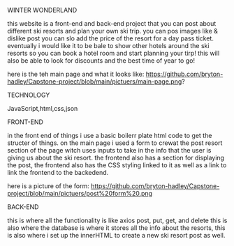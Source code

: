 WINTER WONDERLAND 

this website  is a front-end and back-end project that you can
post about different ski resorts and plan your own ski trip. you can pos images 
like & dislike post  you can slo add the price of the resort for a day pass ticket. eventually i would like it to be bale to show other hotels around the ski resorts so you can book a hotel room and start planning your tirp! this will also be able to look for discounts and the best time of year to go!


here is the teh main page and what it looks like:
https://github.com/bryton-hadley/Capstone-project/blob/main/pictuers/main-page.png?

TECHNOLOGY

JavaScript,html,css,json



FRONT-END 

in the front end of things i use a basic boilerr plate html code to get the structer of things. on the main page i used a form to crewat the post resort section of the page witch uses inputs to take in the info that the user is giving us about the ski resort. the frontend also has a section for displaying the post, the frontend also has the CSS styling linked to it as well as a link to link the frontend to the backedend.

here is a picture of the form:
https://github.com/bryton-hadley/Capstone-project/blob/main/pictuers/post%20form%20.png

BACK-END 

this is where all the functionality is like  axios post, put, get, and delete 
this is also where the database is where it stores all the info about the resorts, this is also where i set up the innerHTML to create a new ski resort post as well.

